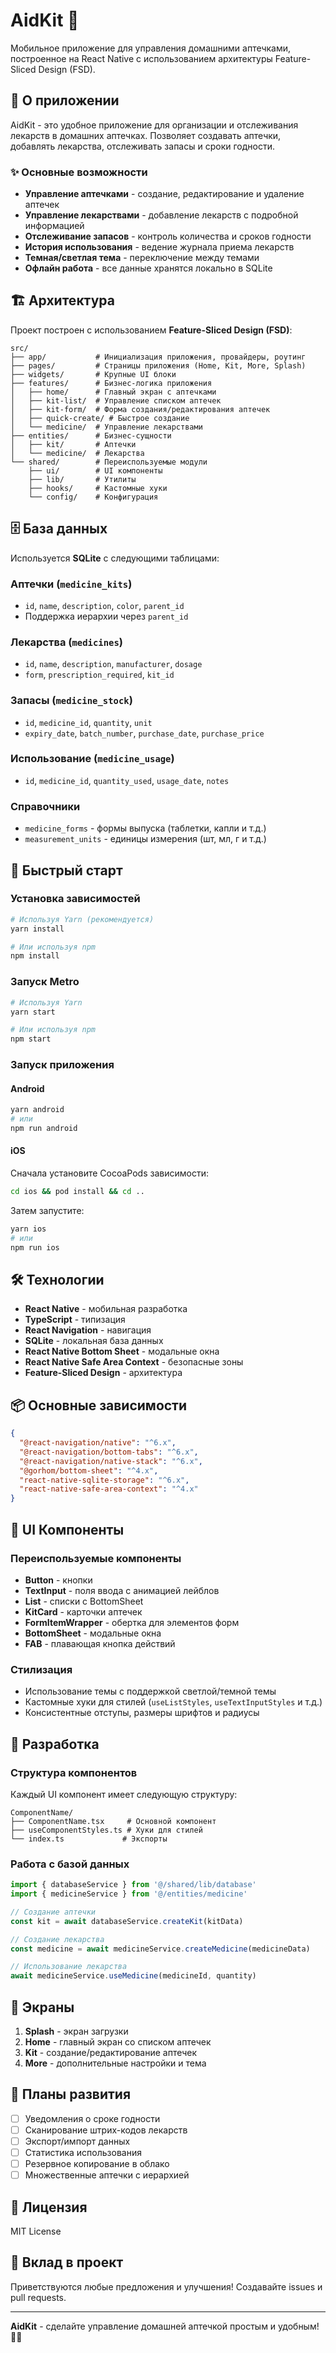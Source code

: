 # AidKit 🏥

Мобильное приложение для управления домашними аптечками, построенное на React Native с использованием архитектуры Feature-Sliced Design (FSD).

## 📱 О приложении

AidKit - это удобное приложение для организации и отслеживания лекарств в домашних аптечках. Позволяет создавать аптечки, добавлять лекарства, отслеживать запасы и сроки годности.

### ✨ Основные возможности

- **Управление аптечками** - создание, редактирование и удаление аптечек
- **Управление лекарствами** - добавление лекарств с подробной информацией
- **Отслеживание запасов** - контроль количества и сроков годности
- **История использования** - ведение журнала приема лекарств
- **Темная/светлая тема** - переключение между темами
- **Офлайн работа** - все данные хранятся локально в SQLite

## 🏗️ Архитектура

Проект построен с использованием **Feature-Sliced Design (FSD)**:

```
src/
├── app/           # Инициализация приложения, провайдеры, роутинг
├── pages/         # Страницы приложения (Home, Kit, More, Splash)
├── widgets/       # Крупные UI блоки
├── features/      # Бизнес-логика приложения
│   ├── home/      # Главный экран с аптечками
│   ├── kit-list/  # Управление списком аптечек
│   ├── kit-form/  # Форма создания/редактирования аптечек
│   ├── quick-create/ # Быстрое создание
│   └── medicine/  # Управление лекарствами
├── entities/      # Бизнес-сущности
│   ├── kit/       # Аптечки
│   └── medicine/  # Лекарства
└── shared/        # Переиспользуемые модули
    ├── ui/        # UI компоненты
    ├── lib/       # Утилиты
    ├── hooks/     # Кастомные хуки
    └── config/    # Конфигурация
```

## 🗄️ База данных

Используется **SQLite** с следующими таблицами:

### Аптечки (`medicine_kits`)
- `id`, `name`, `description`, `color`, `parent_id`
- Поддержка иерархии через `parent_id`

### Лекарства (`medicines`)
- `id`, `name`, `description`, `manufacturer`, `dosage`
- `form`, `prescription_required`, `kit_id`

### Запасы (`medicine_stock`)
- `id`, `medicine_id`, `quantity`, `unit`
- `expiry_date`, `batch_number`, `purchase_date`, `purchase_price`

### Использование (`medicine_usage`)
- `id`, `medicine_id`, `quantity_used`, `usage_date`, `notes`

### Справочники
- `medicine_forms` - формы выпуска (таблетки, капли и т.д.)
- `measurement_units` - единицы измерения (шт, мл, г и т.д.)

## 🚀 Быстрый старт

### Установка зависимостей

```sh
# Используя Yarn (рекомендуется)
yarn install

# Или используя npm
npm install
```

### Запуск Metro

```sh
# Используя Yarn
yarn start

# Или используя npm
npm start
```

### Запуск приложения

#### Android

```sh
yarn android
# или
npm run android
```

#### iOS

Сначала установите CocoaPods зависимости:

```sh
cd ios && pod install && cd ..
```

Затем запустите:

```sh
yarn ios
# или
npm run ios
```

## 🛠️ Технологии

- **React Native** - мобильная разработка
- **TypeScript** - типизация
- **React Navigation** - навигация
- **SQLite** - локальная база данных
- **React Native Bottom Sheet** - модальные окна
- **React Native Safe Area Context** - безопасные зоны
- **Feature-Sliced Design** - архитектура

## 📦 Основные зависимости

```json
{
  "@react-navigation/native": "^6.x",
  "@react-navigation/bottom-tabs": "^6.x",
  "@react-navigation/native-stack": "^6.x",
  "@gorhom/bottom-sheet": "^4.x",
  "react-native-sqlite-storage": "^6.x",
  "react-native-safe-area-context": "^4.x"
}
```

## 🎨 UI Компоненты

### Переиспользуемые компоненты
- **Button** - кнопки
- **TextInput** - поля ввода с анимацией лейблов
- **List** - списки с BottomSheet
- **KitCard** - карточки аптечек
- **FormItemWrapper** - обертка для элементов форм
- **BottomSheet** - модальные окна
- **FAB** - плавающая кнопка действий

### Стилизация
- Использование темы с поддержкой светлой/темной темы
- Кастомные хуки для стилей (`useListStyles`, `useTextInputStyles` и т.д.)
- Консистентные отступы, размеры шрифтов и радиусы

## 🔧 Разработка

### Структура компонентов

Каждый UI компонент имеет следующую структуру:
```
ComponentName/
├── ComponentName.tsx     # Основной компонент
├── useComponentStyles.ts # Хуки для стилей
└── index.ts             # Экспорты
```

### Работа с базой данных

```typescript
import { databaseService } from '@/shared/lib/database'
import { medicineService } from '@/entities/medicine'

// Создание аптечки
const kit = await databaseService.createKit(kitData)

// Создание лекарства
const medicine = await medicineService.createMedicine(medicineData)

// Использование лекарства
await medicineService.useMedicine(medicineId, quantity)
```

## 📱 Экраны

1. **Splash** - экран загрузки
2. **Home** - главный экран со списком аптечек
3. **Kit** - создание/редактирование аптечек
4. **More** - дополнительные настройки и тема

## 🎯 Планы развития

- [ ] Уведомления о сроке годности
- [ ] Сканирование штрих-кодов лекарств
- [ ] Экспорт/импорт данных
- [ ] Статистика использования
- [ ] Резервное копирование в облако
- [ ] Множественные аптечки с иерархией

## 📄 Лицензия

MIT License

## 🤝 Вклад в проект

Приветствуются любые предложения и улучшения! Создавайте issues и pull requests.

---

**AidKit** - сделайте управление домашней аптечкой простым и удобным! 🏥✨